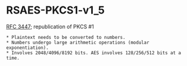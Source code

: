 # RSAES-PKCS1-v1_5

[RFC 3447](https://datatracker.ietf.org/doc/html/rfc3447); republication of PKCS #1

~~~admonish question title="Why is RSA slow?"
* Plaintext needs to be converted to numbers.
* Numbers undergo large arithmetic operations (modular exponentiation).
* Involves 2048/4096/8192 bits. AES involves 128/256/512 bits at a time.
~~~
